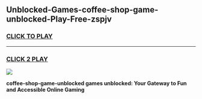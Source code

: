 
## Unblocked-Games-coffee-shop-game-unblocked-Play-Free-zspjv
<h3>
<a href="https://premium76.site?title=coffee-shop-game-unblocked&ref=18A">CLICK TO PLAY</a></h3>
<hr>

<h3>
<a href="https://premium76.site?title=coffee-shop-game-unblocked&ref=18A">CLICK 2 PLAY</a>
  
</h3>

<a href="https://premium76.site?title=coffee-shop-game-unblocked&ref=18A"><img src="https://clearcache.store/games.png"></a>


**coffee-shop-game-unblocked games unblocked: Your Gateway to Fun and Accessible Online Gaming**
